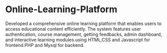 # Online-Learning-Platform
Developed a comprehensive online learning platform that enables users to access educational content efficiently. The system features user authentication, course management, getting feedbacks, admin dashboard, and interactive learning modules.using HTML,CSS and Javascript for frontend.PHP and Mysql for backend.

